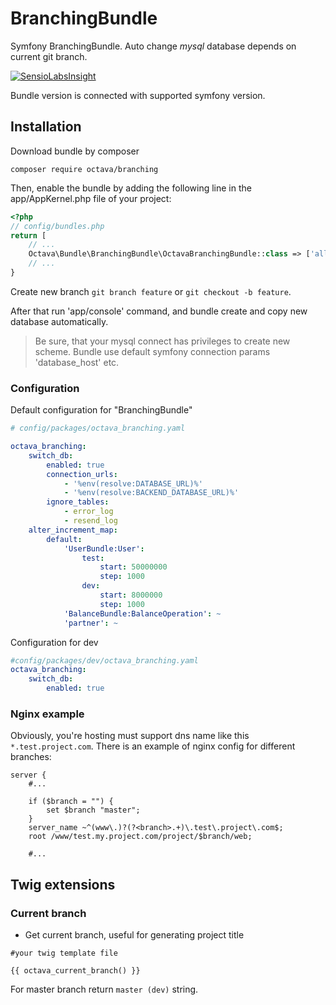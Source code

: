 # BranchingBundle

Symfony BranchingBundle. Auto change *mysql* database depends on current git branch.

[![SensioLabsInsight](https://insight.sensiolabs.com/projects/c21d49cc-9a55-4e84-bcbe-98e30e624614/big.png)](https://insight.sensiolabs.com/projects/c21d49cc-9a55-4e84-bcbe-98e30e624614)

Bundle version is connected with supported symfony version.

## Installation

Download bundle by composer

```
composer require octava/branching
```

Then, enable the bundle by adding the following line in the app/AppKernel.php file of your project:

```php
<?php
// config/bundles.php
return [
    // ...
    Octava\Bundle\BranchingBundle\OctavaBranchingBundle::class => ['all' => true],
    // ...
}
```

Create new branch `git branch feature` or `git checkout -b feature`. 

After that run 'app/console' command, and bundle create and copy new database automatically.

> Be sure, that your mysql connect has privileges to create new scheme.
> Bundle use default symfony connection params 'database_host' etc.

### Configuration

Default configuration for "BranchingBundle"

```yaml
# config/packages/octava_branching.yaml

octava_branching:
    switch_db:
        enabled: true
        connection_urls:
            - '%env(resolve:DATABASE_URL)%'
            - '%env(resolve:BACKEND_DATABASE_URL)%'
        ignore_tables:
            - error_log
            - resend_log
    alter_increment_map:
        default:
            'UserBundle:User':
                test:
                    start: 50000000
                    step: 1000
                dev:
                    start: 8000000
                    step: 1000
            'BalanceBundle:BalanceOperation': ~
            'partner': ~
```

Configuration for dev

```yaml
#config/packages/dev/octava_branching.yaml
octava_branching:
    switch_db:
        enabled: true
```

### Nginx example

Obviously, you're hosting must support dns name like this `*.test.project.com`. 
There is an example of nginx config for different branches:

```
server {
    #...
    
    if ($branch = "") {
        set $branch "master";
    }
    server_name ~^(www\.)?(?<branch>.+)\.test\.project\.com$;
    root /www/test.my.project.com/project/$branch/web;
    
    #...
```

## Twig extensions

### Current branch

* Get current branch, useful for generating project title

```
#your twig template file

{{ octava_current_branch() }}
```

For master branch return `master (dev)` string.
